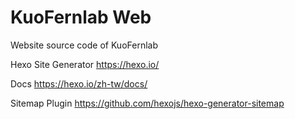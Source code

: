 # KuoFernlab Web
Website source code of KuoFernlab

Hexo Site Generator
https://hexo.io/

Docs
https://hexo.io/zh-tw/docs/

Sitemap Plugin
https://github.com/hexojs/hexo-generator-sitemap
